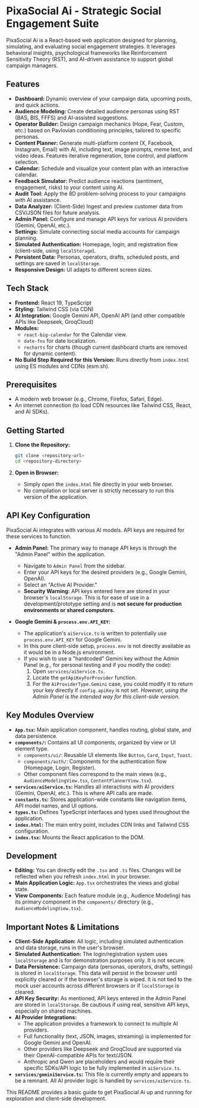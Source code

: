 
# PixaSocial Ai - Strategic Social Engagement Suite

PixaSocial Ai is a React-based web application designed for planning, simulating, and evaluating social engagement strategies. It leverages behavioral insights, psychological frameworks like Reinforcement Sensitivity Theory (RST), and AI-driven assistance to support global campaign managers.

## Features

*   **Dashboard:** Dynamic overview of your campaign data, upcoming posts, and quick actions.
*   **Audience Modeling:** Create detailed audience personas using RST (BAS, BIS, FFFS) and AI-assisted suggestions.
*   **Operator Builder:** Design campaign mechanics (Hope, Fear, Custom, etc.) based on Pavlovian conditioning principles, tailored to specific personas.
*   **Content Planner:** Generate multi-platform content (X, Facebook, Instagram, Email) with AI, including text, image prompts, meme text, and video ideas. Features iterative regeneration, tone control, and platform selection.
*   **Calendar:** Schedule and visualize your content plan with an interactive calendar.
*   **Feedback Simulator:** Predict audience reactions (sentiment, engagement, risks) to your content using AI.
*   **Audit Tool:** Apply the 8D problem-solving process to your campaigns with AI assistance.
*   **Data Analyzer:** (Client-Side) Ingest and preview customer data from CSV/JSON files for future analysis.
*   **Admin Panel:** Configure and manage API keys for various AI providers (Gemini, OpenAI, etc.).
*   **Settings:** Simulate connecting social media accounts for campaign planning.
*   **Simulated Authentication:** Homepage, login, and registration flow (client-side, using `localStorage`).
*   **Persistent Data:** Personas, operators, drafts, scheduled posts, and settings are saved in `localStorage`.
*   **Responsive Design:** UI adapts to different screen sizes.

## Tech Stack

*   **Frontend:** React 19, TypeScript
*   **Styling:** Tailwind CSS (via CDN)
*   **AI Integration:** Google Gemini API, OpenAI API (and other compatible APIs like Deepseek, GroqCloud)
*   **Modules:**
    *   `react-big-calendar` for the Calendar view.
    *   `date-fns` for date localization.
    *   `recharts` for charts (though current dashboard charts are removed for dynamic content).
*   **No Build Step Required for this Version:** Runs directly from `index.html` using ES modules and CDNs (esm.sh).

## Prerequisites

*   A modern web browser (e.g., Chrome, Firefox, Safari, Edge).
*   An internet connection (to load CDN resources like Tailwind CSS, React, and AI SDKs).

## Getting Started

1.  **Clone the Repository:**
    ```bash
    git clone <repository-url>
    cd <repository-directory>
    ```

2.  **Open in Browser:**
    *   Simply open the `index.html` file directly in your web browser.
    *   No compilation or local server is strictly necessary to run this version of the application.

## API Key Configuration

PixaSocial Ai integrates with various AI models. API keys are required for these services to function.

*   **Admin Panel:** The primary way to manage API keys is through the "Admin Panel" within the application.
    *   Navigate to `Admin Panel` from the sidebar.
    *   Enter your API keys for the desired providers (e.g., Google Gemini, OpenAI).
    *   Select an "Active AI Provider."
    *   **Security Warning:** API keys entered here are stored in your browser's `localStorage`. This is for ease of use in a development/prototype setting and is **not secure for production environments or shared computers.**

*   **Google Gemini & `process.env.API_KEY`:**
    *   The application's `aiService.ts` is written to potentially use `process.env.API_KEY` for Google Gemini.
    *   In this pure client-side setup, `process.env` is not directly available as it would be in a Node.js environment.
    *   If you wish to use a "hardcoded" Gemini key without the Admin Panel (e.g., for personal testing and if you modify the code):
        1.  Open `services/aiService.ts`.
        2.  Locate the `getApiKeyForProvider` function.
        3.  For the `AiProviderType.Gemini` case, you could modify it to return your key directly if `config.apiKey` is not set.
        *However, using the Admin Panel is the intended way for this client-side version.*

## Key Modules Overview

*   **`App.tsx`:** Main application component, handles routing, global state, and data persistence.
*   **`components/`:** Contains all UI components, organized by view or UI element type.
    *   `components/ui/`: Reusable UI elements like `Button`, `Card`, `Input`, `Toast`.
    *   `components/auth/`: Components for the authentication flow (Homepage, Login, Register).
    *   Other component files correspond to the main views (e.g., `AudienceModelingView.tsx`, `ContentPlannerView.tsx`).
*   **`services/aiService.ts`:** Handles all interactions with AI providers (Gemini, OpenAI, etc.). This is where API calls are made.
*   **`constants.ts`:** Stores application-wide constants like navigation items, API model names, and UI options.
*   **`types.ts`:** Defines TypeScript interfaces and types used throughout the application.
*   **`index.html`:** The main entry point, includes CDN links and Tailwind CSS configuration.
*   **`index.tsx`:** Mounts the React application to the DOM.

## Development

*   **Editing:** You can directly edit the `.tsx` and `.ts` files. Changes will be reflected when you refresh `index.html` in your browser.
*   **Main Application Logic:** `App.tsx` orchestrates the views and global state.
*   **View Components:** Each feature module (e.g., Audience Modeling) has its primary component in the `components/` directory (e.g., `AudienceModelingView.tsx`).

## Important Notes & Limitations

*   **Client-Side Application:** All logic, including simulated authentication and data storage, runs in the user's browser.
*   **Simulated Authentication:** The login/registration system uses `localStorage` and is for demonstration purposes only. It is not secure.
*   **Data Persistence:** Campaign data (personas, operators, drafts, settings) is stored in `localStorage`. This data will persist in the browser until explicitly cleared or if the browser's storage is wiped. It is not tied to the mock user accounts across different browsers or if `localStorage` is cleared.
*   **API Key Security:** As mentioned, API keys entered in the Admin Panel are stored in `localStorage`. Be cautious if using real, sensitive API keys, especially on shared machines.
*   **AI Provider Integrations:**
    *   The application provides a framework to connect to multiple AI providers.
    *   Full functionality (text, JSON, images, streaming) is implemented for Google Gemini and OpenAI.
    *   Other providers like Deepseek and GroqCloud are supported via their OpenAI-compatible APIs for text/JSON.
    *   Anthropic and Qwen are placeholders and would require their specific SDKs/API logic to be fully implemented in `aiService.ts`.
*   **`services/geminiService.ts`:** This file is currently empty and appears to be a remnant. All AI provider logic is handled by `services/aiService.ts`.

This README provides a basic guide to get PixaSocial Ai up and running for exploration and client-side development.
```
